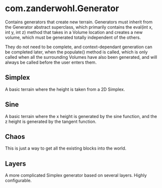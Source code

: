 # com.zanderwohl.Generator
Contains generators that create new terrain. Generators must inherit from the Generator abstract superclass, which
primarily contains the eval(int x, int y, int z) method that takes in a Volume location and creates a new volume, which
must be generated totally independent of the others.

They do not need to be complete, and context-dependant generation
can be completed later, when the populate() method is called, which is only called when all the surrounding Volumes have
also been generated, and will always be called before the user enters them.

## Simplex

A basic terrain where the height is taken from a 2D Simplex.

## Sine

A basic terrain where the x height is generated by the sine function, and the z height is generated by the tangent
function.

## Chaos

This is just a way to get all the existing blocks into the world.

## Layers

A more complicated Simplex generator based on several layers. Highly configurable.